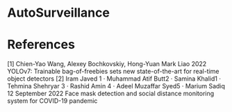 # AutoSurveillance
# References
[1] Chien-Yao Wang, Alexey Bochkovskiy, Hong-Yuan Mark Liao 2022 YOLOv7: Trainable bag-of-freebies sets new state-of-the-art for real-time object detectors
[2] Iram Javed 1 · Muhammad Atif Butt2 · Samina Khalid1 · Tehmina Shehryar 3 ·
Rashid Amin 4 · Adeel Muzaffar Syed5 · Marium Sadiq 12 September 2022 Face mask detection and social distance monitoring system for COVID-19 pandemic
